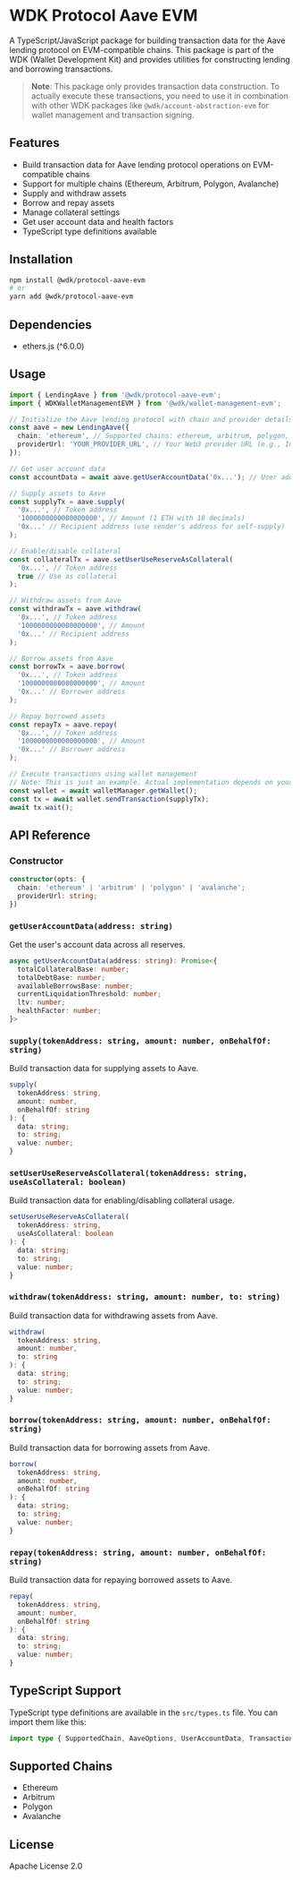 # WDK Protocol Aave EVM

A TypeScript/JavaScript package for building transaction data for the Aave lending protocol on EVM-compatible chains. This package is part of the WDK (Wallet Development Kit) and provides utilities for constructing lending and borrowing transactions.

> **Note**: This package only provides transaction data construction. To actually execute these transactions, you need to use it in combination with other WDK packages like `@wdk/account-abstraction-evm` for wallet management and transaction signing.

## Features

- Build transaction data for Aave lending protocol operations on EVM-compatible chains
- Support for multiple chains (Ethereum, Arbitrum, Polygon, Avalanche)
- Supply and withdraw assets
- Borrow and repay assets
- Manage collateral settings
- Get user account data and health factors
- TypeScript type definitions available

## Installation

```bash
npm install @wdk/protocol-aave-evm
# or
yarn add @wdk/protocol-aave-evm
```

## Dependencies

- ethers.js (^6.0.0)

## Usage

```typescript
import { LendingAave } from '@wdk/protocol-aave-evm';
import { WDKWalletManagementEVM } from '@wdk/wallet-management-evm';

// Initialize the Aave lending protocol with chain and provider details
const aave = new LendingAave({
  chain: 'ethereum', // Supported chains: ethereum, arbitrum, polygon, avalanche
  providerUrl: 'YOUR_PROVIDER_URL', // Your Web3 provider URL (e.g., Infura, Alchemy)
});

// Get user account data
const accountData = await aave.getUserAccountData('0x...'); // User address

// Supply assets to Aave
const supplyTx = aave.supply(
  '0x...', // Token address
  '1000000000000000000', // Amount (1 ETH with 18 decimals)
  '0x...' // Recipient address (use sender's address for self-supply)
);

// Enable/disable collateral
const collateralTx = aave.setUserUseReserveAsCollateral(
  '0x...', // Token address
  true // Use as collateral
);

// Withdraw assets from Aave
const withdrawTx = aave.withdraw(
  '0x...', // Token address
  '1000000000000000000', // Amount
  '0x...' // Recipient address
);

// Borrow assets from Aave
const borrowTx = aave.borrow(
  '0x...', // Token address
  '1000000000000000000', // Amount
  '0x...' // Borrower address
);

// Repay borrowed assets
const repayTx = aave.repay(
  '0x...', // Token address
  '1000000000000000000', // Amount
  '0x...' // Borrower address
);

// Execute transactions using wallet management
// Note: This is just an example. Actual implementation depends on your wallet management setup
const wallet = await walletManager.getWallet();
const tx = await wallet.sendTransaction(supplyTx);
await tx.wait();
```

## API Reference

### Constructor

```typescript
constructor(opts: {
  chain: 'ethereum' | 'arbitrum' | 'polygon' | 'avalanche';
  providerUrl: string;
})
```

### `getUserAccountData(address: string)`

Get the user's account data across all reserves.

```typescript
async getUserAccountData(address: string): Promise<{
  totalCollateralBase: number;
  totalDebtBase: number;
  availableBorrowsBase: number;
  currentLiquidationThreshold: number;
  ltv: number;
  healthFactor: number;
}>
```

### `supply(tokenAddress: string, amount: number, onBehalfOf: string)`

Build transaction data for supplying assets to Aave.

```typescript
supply(
  tokenAddress: string,
  amount: number,
  onBehalfOf: string
): {
  data: string;
  to: string;
  value: number;
}
```

### `setUserUseReserveAsCollateral(tokenAddress: string, useAsCollateral: boolean)`

Build transaction data for enabling/disabling collateral usage.

```typescript
setUserUseReserveAsCollateral(
  tokenAddress: string,
  useAsCollateral: boolean
): {
  data: string;
  to: string;
  value: number;
}
```

### `withdraw(tokenAddress: string, amount: number, to: string)`

Build transaction data for withdrawing assets from Aave.

```typescript
withdraw(
  tokenAddress: string,
  amount: number,
  to: string
): {
  data: string;
  to: string;
  value: number;
}
```

### `borrow(tokenAddress: string, amount: number, onBehalfOf: string)`

Build transaction data for borrowing assets from Aave.

```typescript
borrow(
  tokenAddress: string,
  amount: number,
  onBehalfOf: string
): {
  data: string;
  to: string;
  value: number;
}
```

### `repay(tokenAddress: string, amount: number, onBehalfOf: string)`

Build transaction data for repaying borrowed assets to Aave.

```typescript
repay(
  tokenAddress: string,
  amount: number,
  onBehalfOf: string
): {
  data: string;
  to: string;
  value: number;
}
```

## TypeScript Support

TypeScript type definitions are available in the `src/types.ts` file. You can import them like this:

```typescript
import type { SupportedChain, AaveOptions, UserAccountData, TransactionData } from '@wdk/protocol-aave-evm/src/types';
```

## Supported Chains

- Ethereum
- Arbitrum
- Polygon
- Avalanche

## License

Apache License 2.0